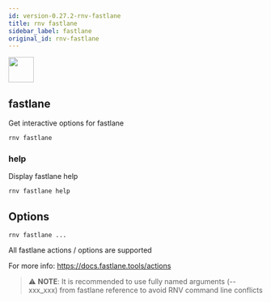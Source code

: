 ```yaml
---
id: version-0.27.2-rnv-fastlane
title: rnv fastlane
sidebar_label: fastlane
original_id: rnv-fastlane
---
```


<img src="https://renative.org/img/ic_cli.png" width=50 height=50 />

## fastlane

Get interactive options for fastlane

```bash
rnv fastlane
```

### help

Display fastlane help

```bash
rnv fastlane help
```

## Options

`rnv fastlane ...`

All fastlane actions / options are supported

For more info: https://docs.fastlane.tools/actions

> ⚠️ **NOTE**: It is recommended to use fully named arguments (--xxx_xxx) from fastlane reference to avoid RNV command line conflicts
